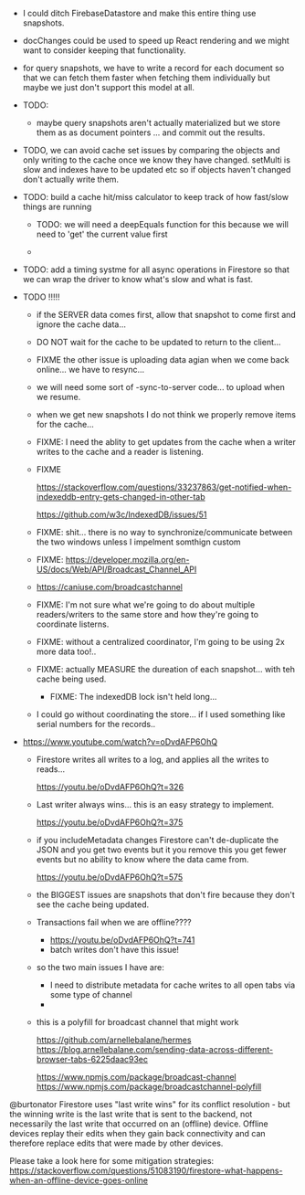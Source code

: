 - I could ditch FirebaseDatastore and make this entire thing use snapshots.

- docChanges could be used to speed up React rendering and we might want to
  consider keeping that functionality.

- for query snapshots, we have to write a record for each document so that we
  can fetch them faster when fetching them individually but maybe we just don't
  support this model at all.

- TODO:
    - maybe query snapshots aren't actually materialized but we store them as as
      document pointers ... and commit out the results.
    
- TODO, we can avoid cache set issues by comparing the objects and only writing
  to the cache once we know they have changed. setMulti is slow and indexes have
  to be updated etc so if objects haven't changed don't actually write them.
   
- TODO: build a cache hit/miss calculator to keep track of how fast/slow things are running

    - TODO: we will need a deepEquals function for this because we will need to 'get' the current
      value first
      
      
    - 

- TODO: add a timing systme for all async operations in Firestore so that we can
  wrap the driver to know what's slow and what is fast.


- TODO !!!!!

    - if the SERVER data comes first, allow that snapshot to come first and
      ignore the cache data... 
      
    - DO NOT wait for the cache to be updated to return to the client... 

    - FIXME  the other issue is uploading data agian when we come back online... we have to resync... 
    
    - we will need some sort of -sync-to-server code... to upload when we resume.
    
    - when we get new snapshots I do not think we properly remove items for the cache... 
    
    
    - FIXME: I need the ablity to get updates from the cache when a writer writes to the cache and a reader 
      is listening.
      
    - FIXME 
    
        https://stackoverflow.com/questions/33237863/get-notified-when-indexeddb-entry-gets-changed-in-other-tab
        
        https://github.com/w3c/IndexedDB/issues/51
        
    - FIXME: shit... there is no way to synchronize/communicate between the two windows unless I impelment somthign 
      custom


    - FIXME: https://developer.mozilla.org/en-US/docs/Web/API/Broadcast_Channel_API
    
    
    - https://caniuse.com/broadcastchannel
    
    - FIXME: I'm not sure what we're going to do about multiple readers/writers
      to the same store and how they're going to coordinate listerns.

    - FIXME: without a centralized coordinator, I'm going to be using 2x more data too!..


    - FIXME: actually MEASURE the dureation of each snapshot... with teh cache being used.  

        - FIXME: The indexedDB lock isn't held long... 

    - I could go without coordinating the store... if I used something like serial numbers for the records.. 
      

- https://www.youtube.com/watch?v=oDvdAFP6OhQ

    - Firestore writes all writes to a log, and applies all the writes to reads...
    
       https://youtu.be/oDvdAFP6OhQ?t=326

    - Last writer always wins...  this is an easy strategy to implement.
    
        https://youtu.be/oDvdAFP6OhQ?t=375
        
    - if you includeMetadata changes Firestore can't de-duplicate the JSON and you get two events but it you
      remove this you get fewer events but no ability to know where the data came from.
    
        https://youtu.be/oDvdAFP6OhQ?t=575
        
    - the BIGGEST issues are snapshots that don't fire because they don't see the cache being updated.
    
    - Transactions fail when we are offline???? 
        - https://youtu.be/oDvdAFP6OhQ?t=741
        - batch writes don't have this issue! 

    - so the two main issues I have are:
        
        - I need to distribute metadata for cache writes to all open tabs via some type of channel
        - 


    - this is a polyfill for broadcast channel that might work
    
        https://github.com/arnellebalane/hermes
        https://blog.arnellebalane.com/sending-data-across-different-browser-tabs-6225daac93ec
        
        https://www.npmjs.com/package/broadcast-channel
        https://www.npmjs.com/package/broadcastchannel-polyfill


@burtonator Firestore uses "last write wins" for its conflict resolution - but the winning write is the last write that is sent to the backend, not necessarily the last write that occurred on an (offline) device. Offline devices replay their edits when they gain back connectivity and can therefore replace edits that were made by other devices.

Please take a look here for some mitigation strategies: https://stackoverflow.com/questions/51083190/firestore-what-happens-when-an-offline-device-goes-online

